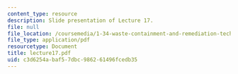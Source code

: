```yaml
---
content_type: resource
description: Slide presentation of Lecture 17.
file: null
file_location: /coursemedia/1-34-waste-containment-and-remediation-technology-spring-2004/c3d6254abaf57dbc986261496fcedb35_lecture17.pdf
file_type: application/pdf
resourcetype: Document
title: lecture17.pdf
uid: c3d6254a-baf5-7dbc-9862-61496fcedb35
---
```

